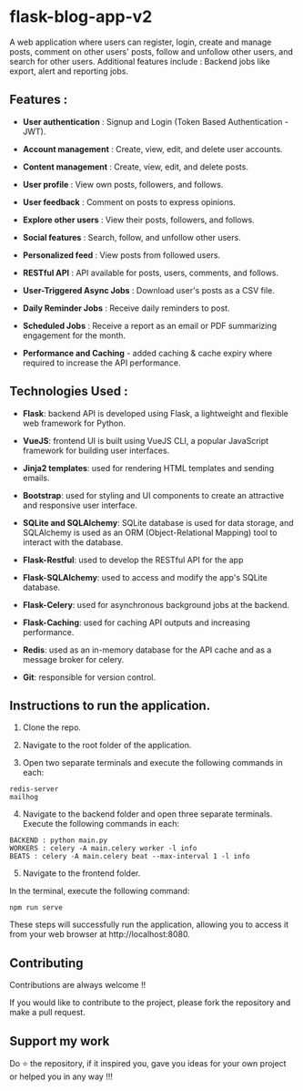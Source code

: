 
# flask-blog-app-v2

A web application where users can register, login, create and manage posts, comment on other users' posts, follow and unfollow other users, and search for other users. Additional features include : Backend jobs like export, alert and reporting jobs.


##
## Features : 

- **User authentication** : Signup and Login (Token Based Authentication - JWT).

- **Account management** : Create, view, edit, and delete user accounts.

- **Content management** : Create, view, edit, and delete posts.

- **User profile** : View own posts, followers, and follows.

- **User feedback** : Comment on posts to express opinions.

- **Explore other users** : View their posts, followers, and follows.

- **Social features** : Search, follow, and unfollow other users.

- **Personalized feed** : View posts from followed users.

- **RESTful API** : API available for posts, users, comments, and follows.

- **User-Triggered Async Jobs** : Download user's posts as a CSV file.

- **Daily Reminder Jobs** : Receive daily reminders to post.

- **Scheduled Jobs** : Receive a report as an email or PDF summarizing engagement for the month.

- **Performance and Caching** - added caching & cache expiry where required to increase the API performance.

##
## Technologies Used : 

- **Flask**: backend API is developed using Flask, a lightweight and flexible web framework for Python.

- **VueJS**: frontend UI is built using VueJS CLI, a popular JavaScript framework for building user interfaces.

- **Jinja2 templates**: used for rendering HTML templates and sending emails.

- **Bootstrap**: used for styling and UI components to create an attractive and responsive user interface.

- **SQLite and SQLAlchemy**: SQLite database is used for data storage, and SQLAlchemy is used as an ORM (Object-Relational Mapping) tool to interact with the database.

- **Flask-Restful**: used to develop the RESTful API for the app

- **Flask-SQLAlchemy**: used to access and modify the app's SQLite database.

- **Flask-Celery**: used for asynchronous background jobs at the backend.

- **Flask-Caching**: used for caching API outputs and increasing performance.

- **Redis**: used as an in-memory database for the API cache and as a message broker for celery.

- **Git**: responsible for version control.


##
## Instructions to run the application.

1. Clone the repo.

2. Navigate to the root folder of the application.

3. Open two separate terminals and execute the following commands in each:

```
redis-server
mailhog
```

4. Navigate to the backend folder and open three separate terminals. Execute the following commands in each:


```
BACKEND : python main.py
WORKERS : celery -A main.celery worker -l info
BEATS : celery -A main.celery beat --max-interval 1 -l info
```

5. Navigate to the frontend folder.

In the terminal, execute the following command:

```
npm run serve
```

These steps will successfully run the application, allowing you to access it from your web browser at http://localhost:8080.

##
## Contributing

Contributions are always welcome !!

If you would like to contribute to the project, please fork the repository and make a pull request.


##
## Support my work 
Do ⭐ the repository, if it inspired you, gave you ideas for your own project or helped you in any way !!!

